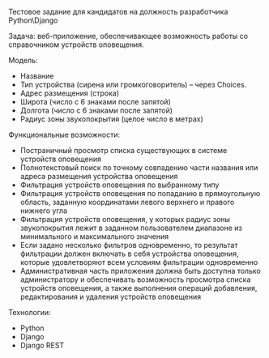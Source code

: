 Тестовое задание для кандидатов на должность разработчика Python\Django

Задача: веб-приложение, обеспечивающее возможность работы со справочником устройств оповещения.

Модель:
* Название
* Тип устройства (сирена или громкоговоритель) – через Choices.
* Адрес размещения (строка)
* Широта (число с 6 знаками после запятой)
* Долгота (число с 6 знаками после запятой)
* Радиус зоны звукопокрытия (целое число в метрах)

Функциональные возможности:
* Постраничный просмотр списка существующих в системе устройств оповещения
* Полнотекстовый поиск по точному совпадению части названия или адреса размещения устройства оповещения
* Фильтрация устройств оповещения по выбранному типу
* Фильтрация устройств оповещения по попаданию в прямоугольную область, заданную координатами левого верхнего и правого нижнего угла
* Фильтрация устройств оповещения, у которых радиус зоны звукопокрытия лежит в заданном пользователем диапазоне из минимального и максимального значения
* Если задано несколько фильтров одновременно, то результат фильтрации должен включать в себя устройства оповещения, которые удовлетворяют всем условиям фильтрации одновременно
* Административная часть приложения должна быть доступна только администратору и обеспечивать возможность просмотра списка устройств оповещения, а также выполнения операций добавления, редактирования и удаления устройств оповещения

Технологии:
* Python
* Django
* Django REST
